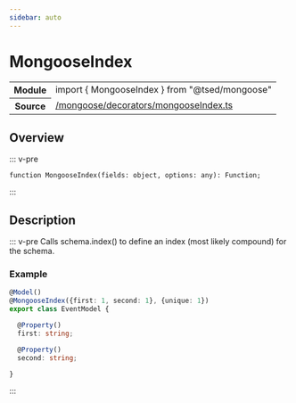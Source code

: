```yaml
---
sidebar: auto
---
```

# MongooseIndex <Badge text="Decorator" type="decorator"/>
<!-- Summary -->
<section class="symbol-info"><table class="is-full-width"><tbody><tr><th>Module</th><td><div class="lang-typescript"><span class="token keyword">import</span> { MongooseIndex }&nbsp;<span class="token keyword">from</span>&nbsp;<span class="token string">"@tsed/mongoose"</span></div></td></tr><tr><th>Source</th><td><a href="https://github.com/Romakita/ts-express-decorators/blob/v4.30.0/src//mongoose/decorators/mongooseIndex.ts#L0-L0">/mongoose/decorators/mongooseIndex.ts</a></td></tr></tbody></table></section>

<!-- Overview -->
## Overview


::: v-pre
<pre><code class="typescript-lang ">function <span class="token function">MongooseIndex</span><span class="token punctuation">(</span>fields<span class="token punctuation">:</span> object<span class="token punctuation">,</span> options<span class="token punctuation">:</span> <span class="token keyword">any</span><span class="token punctuation">)</span><span class="token punctuation">:</span> Function<span class="token punctuation">;</span></code></pre>
:::


<!-- Description -->
## Description

::: v-pre
Calls schema.index() to define an index (most likely compound) for the schema.

### Example

```typescript
@Model()
@MongooseIndex({first: 1, second: 1}, {unique: 1})
export class EventModel {

  @Property()
  first: string;

  @Property()
  second: string;

}
```

:::